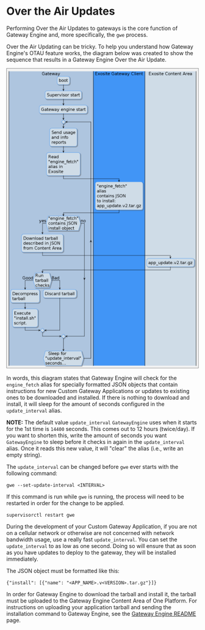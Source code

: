 Over the Air Updates
====================

Performing Over the Air Updates to gateways is the core function of
Gateway Engine and, more specifically, the `gwe` process.

Over the Air Updating can be tricky. To help you understand how Gateway
Engine's OTAU feature works, the diagram below was created to show
the sequence that results in a Gateway Engine Over the Air Update.

![otau](/exositeready/gwe/otau_image.png)

In words, this diagram states that Gateway Engine will check for the
`engine_fetch` alias for specially formatted JSON objects that contain
instructions for new Custom Gateway Applications or updates to existing
ones to be downloaded and installed. If there is nothing to download and
install, it will sleep for the amount of seconds configured in the
`update_interval` alias.

**NOTE:** The default value `update_interval` `GatewayEngine` uses when it
starts for the 1st time is `14400` seconds. This comes out to 12 hours
(twice/day). If you want to shorten this, write the amount of seconds
you want `GatewayEngine` to sleep before it checks in again in the
`update_interval` alias. Once it reads this new value, it will "clear"
the alias (i.e., write an empty string).

The `update_interval` can be changed before `gwe` ever starts with the
following command:

```
gwe --set-update-interval <INTERVAL>
```

If this command is run while `gwe` is running, the process will
need to be restarted in order for the change to be applied.

```
supervisorctl restart gwe
```

During the development of your Custom Gateway Application, if you are
not on a cellular network or otherwise are not concerned with network
bandwidth usage, use a really fast `update_interval`. You can set the
`update_interval` to as low as one second. Doing so will ensure that
as soon as you have updates to deploy to the gateway, they will be
installed immediately.

The JSON object must be formatted like this:

```
{"install": [{"name": "<APP_NAME>.v<VERSION>.tar.gz"}]}
```

In order for Gateway Engine to download the tarball and
install it, the tarball must be uploaded to the Gateway Engine Content
Area of One Platform. For instructions on uploading your application
tarball and sending the installation command to Gateway Engine, see the
[Gateway Engine README](/exositeready/gwe/gateway-engine/gateway_engine_gwe/) page.
